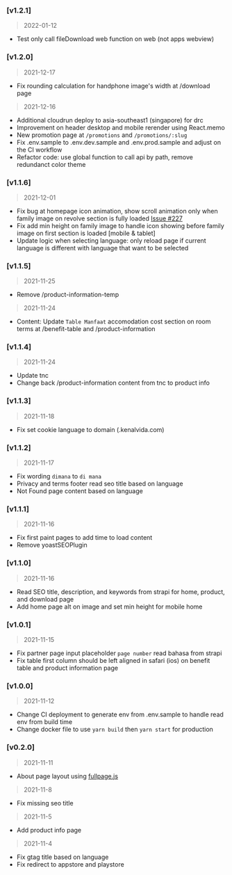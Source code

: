 ### [v1.2.1]

> 2022-01-12

-   Test only call fileDownload web function on web (not apps webview)

### [v1.2.0]

> 2021-12-17

-   Fix rounding calculation for handphone image's width at /download page

> 2021-12-16

-   Additional cloudrun deploy to asia-southeast1 (singapore) for drc
-   Improvement on header desktop and mobile rerender using React.memo
-   New promotion page at `/promotions` and `/promotions/:slug`
-   Fix .env.sample to .env.dev.sample and .env.prod.sample and adjust on the CI workflow
-   Refactor code: use global function to call api by path, remove redundanct color theme

### [v1.1.6]

> 2021-12-01

-   Fix bug at homepage icon animation, show scroll animation only when family image on revolve section is fully loaded [Issue #227](https://github.com/lippolife/vida-landing/issues/227)
-   Fix add min height on family image to handle icon showing before family image on first section is loaded [mobile & tablet]
-   Update logic when selecting language: only reload page if current language is different with language that want to be selected

### [v1.1.5]

> 2021-11-25

-   Remove /product-information-temp

> 2021-11-24

-   Content: Update `Table Manfaat` accomodation cost section on room terms at /benefit-table and /product-information

### [v1.1.4]

> 2021-11-24

-   Update tnc
-   Change back /product-information content from tnc to product info

### [v1.1.3]

> 2021-11-18

-   Fix set cookie language to domain (.kenalvida.com)

### [v1.1.2]

> 2021-11-17

-   Fix wording `dimana` to `di mana`
-   Privacy and terms footer read seo title based on language
-   Not Found page content based on language

### [v1.1.1]

> 2021-11-16

-   Fix first paint pages to add time to load content
-   Remove yoastSEOPlugin

### [v1.1.0]

> 2021-11-16

-   Read SEO title, description, and keywords from strapi for home, product, and download page
-   Add home page alt on image and set min height for mobile home

### [v1.0.1]

> 2021-11-15

-   Fix partner page input placeholder `page number` read bahasa from strapi
-   Fix table first column should be left aligned in safari (ios) on benefit table and product information page

### [v1.0.0]

> 2021-11-12

-   Change CI deployment to generate env from .env.sample to handle read env from build time
-   Change docker file to use `yarn build` then `yarn start` for production

### [v0.2.0]

> 2021-11-11

-   About page layout using [fullpage.js](https://alvarotrigo.com/fullPage/)

> 2021-11-8

-   Fix missing seo title

> 2021-11-5

-   Add product info page

> 2021-11-4

-   Fix gtag title based on language
-   Fix redirect to appstore and playstore
